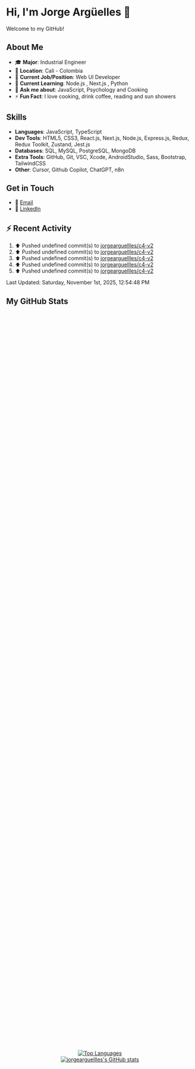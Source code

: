 # Hi, I'm Jorge Argüelles 👋

Welcome to my GitHub!

## About Me

- 🎓 **Major**: Industrial Engineer 
- 📍 **Location**: Cali - Colombia  
- 💼 **Current Job/Position**: Web UI Developer
- 🌱 **Current Learning**: Node.js , Next.js , Python
- 💬 **Ask me about**: JavaScript, Psychology and Cooking
- ⚡ **Fun Fact**: I love cooking, drink coffee, reading and sun showers

## Skills

- **Languages**: JavaScript, TypeScript
- **Dev Tools**: HTML5, CSS3, React.js, Next.js, Node.js, Express.js, Redux, Redux Toolkit, Zustand, Jest.js
- **Databases**: SQL, MySQL, PostgreSQL, MongoDB
- **Extra Tools**: GitHub, Git, VSC, Xcode, AndroidStudio, Sass, Bootstrap, TailwindCSS
- **Other**: Cursor, Github Copilot, ChatGPT, n8n

## Get in Touch

- 📧 [Email](mailto:jorgeariasarguelles@gmail.com)
- 💼 [LinkedIn](https://www.linkedin.com/in/jorgeariasarguelles/)

## ⚡ Recent Activity

<!--RECENT_ACTIVITY:start-->
1. ⬆️ Pushed undefined commit(s) to [jorgearguellles/c4-v2](https://github.com/jorgearguellles/c4-v2)<br>
2. ⬆️ Pushed undefined commit(s) to [jorgearguellles/c4-v2](https://github.com/jorgearguellles/c4-v2)<br>
3. ⬆️ Pushed undefined commit(s) to [jorgearguellles/c4-v2](https://github.com/jorgearguellles/c4-v2)<br>
4. ⬆️ Pushed undefined commit(s) to [jorgearguellles/c4-v2](https://github.com/jorgearguellles/c4-v2)<br>
5. ⬆️ Pushed undefined commit(s) to [jorgearguellles/c4-v2](https://github.com/jorgearguellles/c4-v2)<br>
<!--RECENT_ACTIVITY:end-->
<!--RECENT_ACTIVITY:last_update-->
Last Updated: Saturday, November 1st, 2025, 12:54:48 PM
<!--RECENT_ACTIVITY:last_update_end-->


## My GitHub Stats

<div align="center" style="display: flex; flex-direction: column; align-items: center; justify-content: center; height: 100vh;">
  <a href="https://github.com/jorgearguellles">
    <img src="https://github-readme-stats.vercel.app/api/top-langs/?username=jorgearguellles&langs_count=10&title_color=fb8500&text_color=ebefe7&icon_color=22c55e&bg_color=023047&hide_border=true&locale=en&custom_title=Top%20%Languages" alt="Top Languages" />
  </a>
  <a href="http://www.github.com/jorgearguellles">
    <img src="https://github-readme-stats.vercel.app/api?username=jorgearguellles&show_icons=true&hide=&count_private=true&title_color=fb8500&text_color=ffffff&icon_color=fb8500&bg_color=023047&hide_border=true&show_icons=true" alt="jorgearguellles's GitHub stats" />
  </a>
</div>
